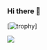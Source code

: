 ### Hi there 👋

[![trophy](https://github-profile-trophy.vercel.app/?username=kanwhile&theme=onedark)]

<div>
  <img src="https://github-readme-stats.vercel.app/api/top-langs/?username=kanwhile&layout=compact" />
</div>

<!--
**kanwhile/kanwhile** is a ✨ _special_ ✨ repository because its `README.md` (this file) appears on your GitHub profile.

Here are some ideas to get you started:

- 🔭 I’m currently working on ...
- 🌱 I’m currently learning ...
- 👯 I’m looking to collaborate on ...
- 🤔 I’m looking for help with ...
- 💬 Ask me about ...
- 📫 How to reach me: ...
- 😄 Pronouns: ...
- ⚡ Fun fact: ...
-->
